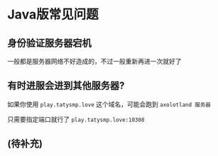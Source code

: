 # Java版常见问题

## 身份验证服务器宕机

一般都是服务器网络不好造成的，不过一般重新再进一次就好了

## 有时进服会进到其他服务器?

如果你使用 `play.tatysmp.love` 这个域名，可能会跑到 `axolotland 服务器`

只需要指定端口就行了 `play.tatysmp.love:10308`

## (待补充)
